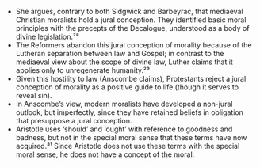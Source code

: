 - She argues, contrary to both Sidgwick and Barbeyrac, that mediaeval Christian moralists hold a jural conception. They identified basic moral principles with the precepts of the Decalogue, understood as a body of divine legislation.²⁸
- The Reformers abandon this jural conception of morality because of the Lutheran separation between law and Gospel; in contrast to the mediaeval view about the scope of divine law, Luther claims that it applies only to unregenerate humanity.²⁹
- Given this hostility to law (Anscombe claims), Protestants reject a jural conception of morality as a positive guide to life (though it serves to reveal sin).
- In Anscombe’s view, modern moralists have developed a non-jural outlook, but imperfectly, since they have retained beliefs in obligation that presuppose a jural conception. 
- Aristotle uses ‘should’ and ‘ought’ with reference to goodness and badness, but not in the special moral sense that these terms have now acquired.³¹ Since Aristotle does not use these terms with the special moral sense, he does not have a concept of the moral. 